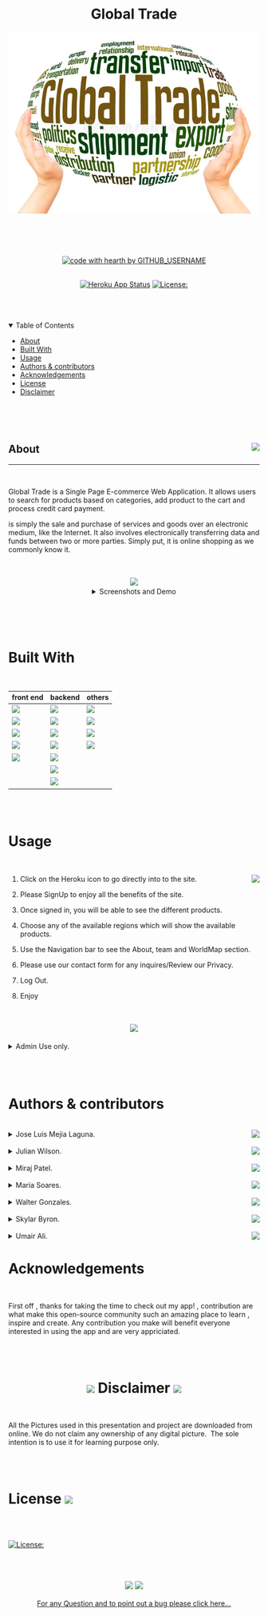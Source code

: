 <br/>
  <br/>





  
  <div align="center">
  
  # Global Trade


  <img src="./img/globaltrade.jpeg"/> 
  <br/>
  <br/>
  
  <!-- <a href="#about"><strong>Explore the screenshots »</strong></a> -->
  <br/>
  <br/>
  
  </div>
  
  
  
  <div align="center">
  <br/>
  


  [![code with hearth by GITHUB_USERNAME](https://img.shields.io/badge/%3C%2F%3E%20with%20%E2%99%A5%20by-miraj00--mejialaguna--juju69--walterlaw19--soaresmaria--skyllarb--umairali-bit--ff1414.svg?style=flat-square)](https://github.com/miraj00/global-trade.git)
  <br/>
  <br/>

  [![Heroku App Status](https://img.shields.io/badge/%E2%86%91_Deploy_to-Heroku-7056bf.svg?style=flat)](https://still-eyrie-57534.herokuapp.com/)
  [![License:](https://img.shields.io/badge/License-MPL%202.0-brightgreen.svg)](https://opensource.org/licenses/MPL-2.0)
    
  </div>
  
  <br/>
    <br/>
  <br/>

  
  <details open="open">
  <summary>Table of Contents</summary>
  
  - [About](#about)
  - [Built With](#built-with)
  - [Usage](#Usage)
  - [Authors & contributors](#Authors--contributors)
  - [Acknowledgements](#Acknowledgements)
  - [License](#License) 
  - [Disclaimer](#Disclaimer) 
  
  </details>  
  
  <br/>
    <br/>
  <br/>

  
  ## <div>  About <img align="right" src="https://img.icons8.com/plasticine/100/000000/about.png"/></div>

  ---
  

  <br/>

 Global Trade is a Single Page E-commerce Web Application. It allows users to search for products based on categories, add product to the cart and process credit card payment. 

 is simply the sale and purchase of services and goods over an electronic medium, like the Internet.
It also involves electronically transferring data and funds between two or more parties. Simply put, it is online shopping as we commonly know it.

  <br/>
  <br/>

  <div align="center"><img src="https://img.icons8.com/fluency/48/000000/macbook-pictures.png"/></div>  

  
  <details align="center">
     <summary>Screenshots and Demo</summary>

  <br/> 
  
  <img src="./img/About.JPG"/> 
  <br/>
  <br/>
  <img src="./img/Product.JPG"/> 
  <br/>
  <br/>
  <img src="./img/Contact.JPG"/> 
  <br/>
  <br/>
  <img src="./img/Purchased.JPG"/> 
  <br/>
  <br/>
  <img src="./img/Shoppingcart.JPG"/> 
  <br/>
  <br/>
  <img src="./img/Signup.JPG"/> 
  <br/>
  <br/>
  <img src="./img/Team.JPG"/> 
  <br/>
  <img src="./img/worldmap.JPG">
  <br/>

  <br>
  <br>
  

 <a align="center" href= "https://www.awesomescreenshot.com/video/5448464?key=226c1ccf2356ce4a29794751df356d50"><img src="https://img.icons8.com/external-justicon-lineal-color-justicon/128/000000/external-video-notifications-justicon-lineal-color-justicon.png"/></a>

If you would like to watch the functionality of this application please, <a href= "https://www.awesomescreenshot.com/video/6121753?key=65433510f308e428dab9493229193b71">click here</a>

  </details>
  
  <br/>
  <br/>
  <br/>
  <br/>
  
  
  # Built With
  

  <br/>
<!-- 
> - <a href="https://www.w3schools.com/css/">CSS</a>
    <details>
        <summary>INFO</summary>
        <ul>
            <li> is a programming language used primarily by Web browsers to create a dynamic and interactive experience for the user
        </ul>
    </details> 
> - <a href="https://developer.mozilla.org/en-US/docs/Mozilla/Add-ons/WebExtensions/API">JavaScript</a>
    <details>
        <summary>INFO</summary>
            <ul>
                <li> language for describing the presentation of Web pages, including colors, layout, and fonts. It allows one to adapt the presentation to different types of devices, such as large screens, small screens, or printers. 
            </ul>
        </details> 
> - <a href="https://nodejs.org/en/">Node</a>
    <details>
        <summary>INFO</summary>
            <ul>
                <li> Node.js is an open-source and cross-platform JavaScript runtime environment. is primarily used for non-blocking, event-driven servers, due to its single-threaded nature. It's used for traditional web sites and back-end API services, but was designed with real-time, push-based architectures in mind.
            </ul>
        </details> 
> - <a href="https://www.tutorialspoint.com/nodejs/nodejs_express_framework.htm">express</a>
        <details>
            <summary>INFO</summary>
             <ul>
                <li> Express is to provide server-side logic for web and mobile applications, and as such it's used all over the place.
            </ul>
        </details>
> - <a href="https://www.w3schools.com/js/js_es6.asp">ES6</a>
    <details>
        <summary>INFO</summary>
             <ul>
                <li> JavaScript ES6 brings new syntax and new awesome features to make your code more modern and more readable. It allows you to write less code and do more. ES6 introduces us to many great features like arrow functions, template strings, class destruction, Modules… and more
            </ul>
        </details>    
> - <a href="https://www.npmjs.com/package/mysql2">Node SQL 2</a>
    <details>
        <summary>INFO</summary>
             <ul>
                <li>  it is the standard language for relational database management systems. SQL statements are used to perform tasks such as update data on a database, or retrieve data from a database.
            </ul>
        </details>
> - <a href="https://sequelize.org/v3/">Sequelize</a>
    <details>
        <summary>INFO</summary>
             <ul>
                <li> Sequelize is a powerful library in Javascript that makes it easy to manage a SQL database. Sequelize can layer over different protocols, but here we'll use PostgreSQL. At its core, Sequelize is an Object-Relational Mapper – meaning that it maps an object syntax onto our database schemas. Sequelize uses Node.
            </ul>
        </details>
> - <a href="https://www.npmjs.com/package/nodemon">Nodemon</a>
    <details>
        <summary>INFO</summary>
             <ul>
                <li> nodemon is a tool that helps develop node. js based applications by automatically restarting the node application when file changes in the directory are detected. nodemon does not require any additional changes to your code or method of development.
            </ul>
        </details>
> - <a href="https://www.npmjs.com/package/dotenv">dotenv</a>
    <details>
        <summary>INFO</summary>
             <ul>
                <li> dotenv allows you to separate secrets from your source code. This is useful in a collaborative environment (e.g., work, or open source) where you may not want to share your database login credentials with other people. Instead, you can share the source code while allowing other people to create their own 
            </ul>
        </details>
> - <a href="https://www.npmjs.com/package//axios">axios</a>
    <details>
        <summary>INFO</summary>
             <ul>
                <li> Axios is a Javascript library used to make HTTP requests from node.js or XMLHttpRequests from the browser and it supports the Promise API that is native to JS ES6. It can be used intercept HTTP requests and responses and enables client-side protection against XSRF. It also has the ability to cancel requests. 
            </ul>
        </details>
> - <a href="https://www.npmjs.com/package/express-session">Handlebars</a>
    <details>
        <summary>INFO</summary>
             <ul>
                <li> Handlebars is a simple templating language. It uses a template and an input object to generate HTML or other text formats. Handlebars templates look like regular text with embedded Handlebars expressions.
            </ul>
        </details>
> - <a href="https://www.npmjs.com/package/bcrypt">bcrypt</a>
    <details>
        <summary>INFO</summary>
             <ul>
                <li> Yhe bcrypt hashing function allows us to build a password security platform that scales with computation power and always hashes every password with a salt.
            </ul>
        </details>
> - <a href="https://www.npmjs.com/package/connect-session-sequelize">connect-session-sequelize</a>
    <details>
        <summary>INFO</summary>
             <ul>
                <li> A connect module based on a fork of sequelize-restful that adds a one level of associative capability to a restful API. It also lets you define which model should be exposed through this restful API.
            </ul>
    </details>
> - <a href="https://www.npmjs.com/package/jest">Jest</a>
    <details>
        <summary>INFO</summary>
             <ul>
                <li> Jest is an open-source testing framework built on JavaScript, designed majorly to work with React and React Native based web applications. Often, unit tests are not very useful when run on the frontend of any software. This is mostly because unit tests for the front-end require extensive, time-consuming configuration.
            </ul>
    </details>
> - <a href= "https://reactjs.org">React</a>
    <details>
        <summary>INFO</summary>
        <ul>
        <li>React.js is an open-source JavaScript library that is used for building user interfaces specifically for single-page applications. It’s used for handling the view layer for web and mobile apps. React also allows us to create reusable UI components. React was first created by Jordan Walke, a software engineer working for Facebook. React first deployed on Facebook’s newsfeed in 2011 and on Instagram.com in 2012.
    </ul>
    </details>
> - <a href= "https://graphql.org">GraphQL </a>
    <details>
        <summary>INFO</Summary>
        <ul>
        <li>React.js is an open-source JavaScript library that is used for building user interfaces specifically for single-page applications. It’s used for handling the view layer for web and mobile apps. React also allows us to create reusable UI components. React was first created by Jordan Walke, a software engineer working for Facebook. React first deployed on Facebook’s newsfeed in 2011 and on Instagram.com in 2012.
    </ul>
    </details>
> - <a href= "https://dev.to/tylerlwsmith/exiting-node-js-when-programmatically-using-concurrently-to-run-multiple-scripts-1o78">Concurrently </a> 
    <details>
       <Summary>INFO</Summary>
       <ul>
       <li> Concurrently is a Node package that allows you to run multiple scripts at the same time in Node.js. It's especially useful if you want to run your app's front-end and back-end from a single NPM command.
Concurrently also has a Node API to start concurrent processes programmatically from within a script file. However, if you use concurrently programmatically, it may be unclear how to make sure everything shuts down cleanly when you kill the process in your command line.
   </ul> -->


  
  <div align="center">

  | front end  | backend | others |
| ------------- | ------------- | ------------- |
| <a href="https://www.w3schools.com/html/"><img src="https://img.shields.io/badge/HTML5-ff1709?style=flate&logo=HTML5&logoColor=ff1709&color=ff1709&labelColor=gray" /></a>   |  <a href="https://expressjs.com/"><img src="https://img.shields.io/badge/express-ff1709?style=flate&logo=express&logoColor=black&color=005571&labelColor=gray" /></a>  | <a href="https://www.mongodb.com/"><img src="https://img.shields.io/badge/Visual%20Studio%20Code-0078d7.svg?style=flate&logo=visual-studio&logoColor=blue&color=blue&labelColor=gray" /></a> |
| <a href="https://www.w3schools.com/css/"><img src="https://img.shields.io/badge/CSS3-ff1709?style=flate&logo=CSS3&logoColor=white&color=0048BA&labelColor=gray" /></a>  | <a href="https://nodejs.org/en/"><img src="https://img.shields.io/badge/node.js-0b1e20?style=flate&logo=node.js&logoColor=587f51&color=587f51&labelColor=gray" /></a> | <a href="https://www.mongodb.com/"><img src="https://img.shields.io/badge/git-%23F05033.svg?style=flate&logo=git&logoColor=orange&color=red&labelColor=gray" /></a> |
| <a href="https://www.javascript.com"><img src="https://img.shields.io/badge/JavaScript-ff1709?style=flate&logo=JavaScript&logoColor=yellow&color=yellow&labelColor=gray" /></a>   | <a href="https://www.w3schools.com/js/js_es6.asp"><img src="https://img.shields.io/badge/ES6-ff1709?style=flate&logo=ES6&logoColor=E10098&color=lime&labelColor=gray" /></a>   | <a href="https://github.com/mejialaguna/Book_Search.git"><img src="https://img.shields.io/badge/github-%23121011.svg?style=flate&logo=github&logoColor=white&color=ff1709&labelColor=gray" /></a>  |
| <a href="https://getbootstrap.com/"><img src="https://img.shields.io/badge/Bootstrap-ff1709?style=flate&logo=Bootstrap&logoColor=white&color=9955bb&labelColor=gray" /></a>  | <a href="https://www.npmjs.com/"><img src="https://img.shields.io/badge/npm-ff1709?style=flate&logo=npm&logoColor=E10098&color=black&labelColor=gray" /></a> | <a href="https://www.mongodb.com/"><img src="https://img.shields.io/badge/heroku-%23430098.svg?style=flate&logo=heroku&logoColor=6762A6&color=6762A6&labelColor=white" /></a>  |
| <a href="https://mui.com/"><img src="https://img.shields.io/badge/MUI-%230081CB.svg?style=flate&logo=material-ui&logoColor=blue&color=white&labelColor=gray" /></a>  | <a href="https://www.mongodb.com/"><img src="https://img.shields.io/badge/react-ff1709?style=flate&logo=react&logoColor=blue&color=blue&labelColor=gray" /></a>   |
|  | <a href="https://graphql.org/"><img src="https://img.shields.io/badge/mongodb-ff1709?style=flate&logo=mongodb&logoColor=189950&color=189950&labelColor=gray" /></a>   |
|   | <a href="https://www.mongodb.com/"><img src="https://img.shields.io/badge/GraphQL-ff1709?style=flate&logo=GraphQL&logoColor=E10098&color=ff1709&labelColor=gray" /></a>  |

</div>

  <br/>
  <br/>
  
  #  Usage 
  

  <br/>
    

   1. Click on the Heroku icon to go directly into to the site.<a href="https://still-eyrie-57534.herokuapp.com/" ><img src="https://www.vectorlogo.zone/logos/heroku/heroku-ar21.svg" height="45px"   align="right"/> </a>


   2. Please SignUp to enjoy all the benefits of the site.
   3. Once signed in, you will be able to see the different products.
   4. Choose any of the available regions which will show the available products.
   5. Use the Navigation bar to see the About, team and WorldMap section.
   6. Please use our contact form for any inquires/Review our Privacy.
   7. Log Out.
   8. Enjoy  

  
  <br/>
  <br/>

  <div align="center">
  <img  src="https://img.icons8.com/external-itim2101-flat-itim2101/64/000000/external-administrator-internet-of-things-itim2101-flat-itim2101.png"/>
  </div>

  <br>

 <details >
    <summary>Admin Use only.  </summary>
        <ul>
            <li> Please make sure you are logged in, to be able to make changes on the DataBase.
            https://still-eyrie-57534.herokuapp.com/
 </details>

  <br/>

  <br/>
  <br/>
  
  
  #  Authors & contributors
  

  <br/>



   <details>
  <summary>Jose Luis Mejia Laguna.  <a href="https://github.com/mejialaguna?tab=repositories"  ><img src="https://img.icons8.com/clouds/32/000000/github.png" align="right"/> </a></summary>
    <ul>
        <li> Queries, Mutation, all backend Server side
    </ul>  
  
  </details>

  <br/>


   <details>
  <summary>Julian Wilson.  <a href="https://github.com/juju669?tab=repositories"  ><img src="https://img.icons8.com/clouds/32/000000/github.png" align="right"/></a></summary>
    <ul>
        <li> Connected backend and front end
    </ul>  
  
  </details>

  <br/>


   <details>
  <summary> Miraj Patel. <a href="https://github.com/miraj00?tab=repositories"  ><img src="https://img.icons8.com/clouds/32/000000/github.png" align="right"/></a></summary>
    <ul>
        <li> All front end 
    </ul> 
  
  </details>  

  <br/> 
 

  

  <details>
  <summary>Maria Soares.  <a href="https://github.com/soaresmaria?tab=repositories"  ><img src="https://img.icons8.com/clouds/32/000000/github.png" align="right"/></a></summary>
    <ul>
        <li> Wild Card (helped every one)
    </ul>  
  
  </details> 

  <br/>
 
  <details>
  <summary>Walter Gonzales.  <a href="https://github.com/walterlaw19?tab=repositories"  ><img src="https://img.icons8.com/clouds/32/000000/github.png" align="right"/> </a></summary>
    <ul>
        <li> Added World Map to Function to sidebar assited front end backend
    </ul>  
  
  </details>

  <br/>

  <details>
  <summary> Skylar Byron. <a href= "https://github.com/skyllarb?tab=repositories"><img src="https://img.icons8.com/clouds/32/000000/github.png" align="right"/> </a>
  </summary>
  <ul>
       <li> Wild Card (helped everyone)

  </ul>

</details>


  <br/>

  <details>
  <summary> Umair Ali. <a href= "https://github.com/umairali-bit?tab=repositories"><img src= "https://img.icons8.com/clouds/32/000000/github.png" align="right"/> </a>
  </summary>
  <ul>

  <li> Wild Card(helped everyone)

</ul>

</details>


  # Acknowledgements
  

  <br/>

First off , thanks for taking the time to check out my app! , contribution are what make this open-source community such an amazing place to learn , inspire and create. Any contribution you make will benefit everyone interested in using the app and are very appriciated.



  <br/>
  <br/>
  

  # <div align="center"> <img src="https://img.icons8.com/officel/40/000000/disclaimer.png" /> Disclaimer <img src="https://img.icons8.com/fluency/48/000000/disclaimer.png"/></div>
  
  </br>


  
  All the Pictures used in this presentation and project are downloaded from online.​ We do not claim any ownership of any digital picture. ​
    The sole intention is to use it for learning purpose only.
     
 
   <br/>
   <br/>

  
  # License <img src="https://img.icons8.com/external-inipagistudio-lineal-color-inipagistudio/80/000000/external-license-school-counseling-inipagistudio-lineal-color-inipagistudio.png"/>
  
  <br/>



  <br>

 [![License:](https://img.shields.io/badge/License-MPL%202.0-brightgreen.svg)](https://opensource.org/licenses/MPL-2.0)

 <br/>
 <br/>
 <br/>

 <div align="center">
  <img src="https://img.icons8.com/external-vitaliy-gorbachev-lineal-vitaly-gorbachev/60/000000/external-question-online-learning-vitaliy-gorbachev-lineal-vitaly-gorbachev.png"/>
<img src="https://img.icons8.com/external-inipagistudio-lineal-color-inipagistudio/64/000000/external-bugs-summer-at-home-inipagistudio-lineal-color-inipagistudio.png"/>
</div>

<br/>
<div align="center">
<a href="https://github.com/miraj00/global-trade/issues/">For any Question and to point out a bug please click here...</a> 
</div>
